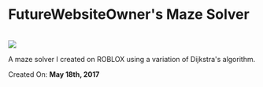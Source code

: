 <h1> FutureWebsiteOwner's Maze Solver </h1><br>
<a href="https://www.roblox.com/games/819848246/--"><img src='https://t7.rbxcdn.com/f15d26dda065f925da0f31332ab3543a'></a>
<br>

A maze solver I created on ROBLOX using a variation of Dijkstra's algorithm.


Created On: <b>May 18th, 2017</b><br>
